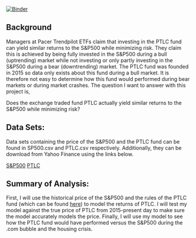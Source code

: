[![Binder](https://mybinder.org/badge_logo.svg)](https://mybinder.org/v2/gh/tk2749/Project/master)

## Background
Managers at Pacer Trendpilot ETFs claim that investing in the PTLC fund can yield similar returns to the S&P500 while minimizing risk. They claim this is achieved by being fully invested in the S&P500 during a bull (uptrending) market while not investing or only partly investing in the S&P500 during a bear (downtrending) market. The PTLC fund was founded in 2015 so data only exists about this fund during a bull market. It is therefore not easy to determine how this fund would performed during bear markets or during market crashes. The question I want to answer with this project is,

Does the exchange traded fund PTLC actually yield similar returns to the S&P500 while minimizing risk?

## Data Sets:
Data sets containing the price of the S&P500 and the PTLC fund can be found in SP500.csv and PTLC.csv respectively.  Additionally, they can be download from Yahoo Finance using the links below.

[S&P500](https://finance.yahoo.com/quote/%5EGSPC/history?p=%5EGSPC)
[PTLC](https://finance.yahoo.com/quote/PTLC/history?p=PTLC&.tsrc=fin-srch)

## Summary of Analysis:
First, I will use the historical price of the S&P500 and the rules of the PTLC fund (which can be found [here](https://www.paceretfs.com/products/ptlc)) to model the returns of PTLC. I will test my model against the true price of PTLC from 2015-present day to make sure the model accurately models the price. Finally, I will use my model to see how the PTLC fund would have performed versus the S&P500 during the .com bubble and the housing crisis.
